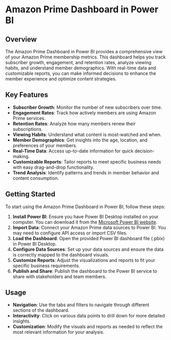 # Amazon Prime Dashboard in Power BI

## Overview

The Amazon Prime Dashboard in Power BI provides a comprehensive view of your Amazon Prime membership metrics. This dashboard helps you track subscriber growth, engagement, and retention rates, analyze viewing habits, and understand member demographics. With real-time data and customizable reports, you can make informed decisions to enhance the member experience and optimize content strategies.

## Key Features

- **Subscriber Growth**: Monitor the number of new subscribers over time.
- **Engagement Rates**: Track how actively members are using Amazon Prime services.
- **Retention Rates**: Analyze how many members renew their subscriptions.
- **Viewing Habits**: Understand what content is most-watched and when.
- **Member Demographics**: Get insights into the age, location, and preferences of your members.
- **Real-Time Data**: Access up-to-date information for quick decision-making.
- **Customizable Reports**: Tailor reports to meet specific business needs with easy drag-and-drop functionality.
- **Trend Analysis**: Identify patterns and trends in member behavior and content consumption.

## Getting Started

To start using the Amazon Prime Dashboard in Power BI, follow these steps:

1. **Install Power BI**: Ensure you have Power BI Desktop installed on your computer. You can download it from the [Microsoft Power BI website](https://powerbi.microsoft.com/).
2. **Import Data**: Connect your Amazon Prime data sources to Power BI. You may need to configure API access or import CSV files.
3. **Load the Dashboard**: Open the provided Power BI dashboard file (.pbix) in Power BI Desktop.
4. **Configure Data Sources**: Set up your data sources and ensure the data is correctly mapped to the dashboard visuals.
5. **Customize Reports**: Adjust the visualizations and reports to fit your specific business requirements.
6. **Publish and Share**: Publish the dashboard to the Power BI service to share with stakeholders and team members.

## Usage

- **Navigation**: Use the tabs and filters to navigate through different sections of the dashboard.
- **Interactivity**: Click on various data points to drill down for more detailed insights.
- **Customization**: Modify the visuals and reports as needed to reflect the most relevant information for your analysis.

